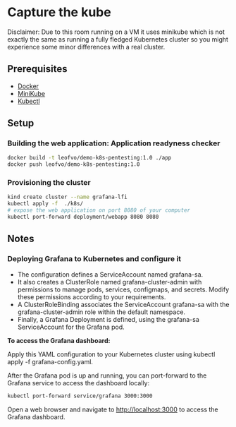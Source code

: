 # Capture the kube

Disclaimer: Due to this room running on a VM it uses minikube which is not exactly the same as running a fully fledged Kubernetes cluster so you might experience some minor differences with a real cluster.

## Prerequisites

- [Docker](https://docs.docker.com/get-docker/)
- [MiniKube](https://minikube.sigs.k8s.io/docs/start/)
- [Kubectl](https://kubernetes.io/docs/tasks/tools/install-kubectl/)

## Setup

### Building the web application: Application readyness checker

```bash
docker build -t leofvo/demo-k8s-pentesting:1.0 ./app
docker push leofvo/demo-k8s-pentesting:1.0
```

### Provisioning the cluster

```bash
kind create cluster --name grafana-lfi
kubectl apply -f  ./k8s/
# expose the web application on port 8080 of your computer
kubectl port-forward deployment/webapp 8080 8080
```

## Notes

### Deploying Grafana to Kubernetes and configure it

- The configuration defines a ServiceAccount named grafana-sa.
- It also creates a ClusterRole named grafana-cluster-admin with permissions to manage pods, services, configmaps, and secrets. Modify these permissions according to your requirements.
- A ClusterRoleBinding associates the ServiceAccount grafana-sa with the grafana-cluster-admin role within the default namespace.
- Finally, a Grafana Deployment is defined, using the grafana-sa ServiceAccount for the Grafana pod.

**To access the Grafana dashboard:**

Apply this YAML configuration to your Kubernetes cluster using kubectl apply -f grafana-config.yaml.

After the Grafana pod is up and running, you can port-forward to the Grafana service to access the dashboard locally:

```bash
kubectl port-forward service/grafana 3000:3000
```

Open a web browser and navigate to [http://localhost:3000](http://localhost:3000) to access the Grafana dashboard.
